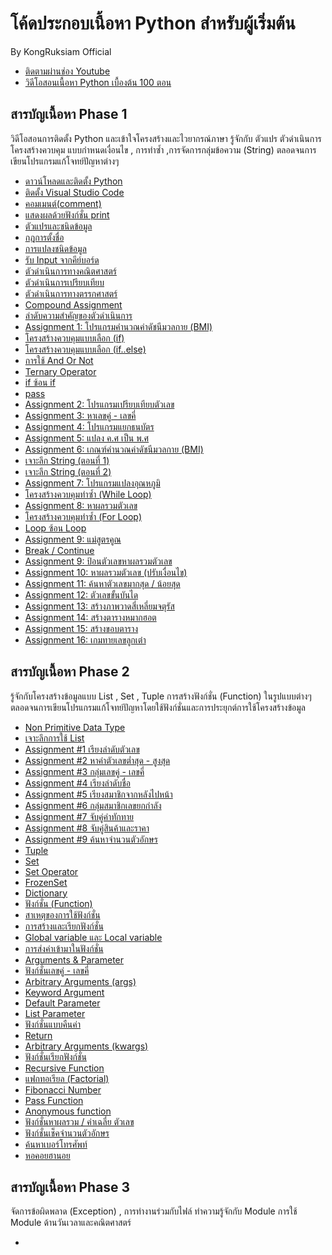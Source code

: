 # โค้ดประกอบเนื้อหา Python สำหรับผู้เริ่มต้น

By KongRuksiam Official
- [ติดตามผ่านช่อง Youtube](https://www.youtube.com/channel/UCQ1r_4x-P-fETLIU4pqf98w)
- [วิดีโอสอนเนื้อหา Python เบื้องต้น 100 ตอน](https://www.youtube.com/playlist?list=PLltVQYLz1BMBwqJysYnoEKWXUvqusJpgN)

## สารบัญเนื้อหา Phase 1

วิดีโอสอนการติดตั้ง Python และเข้าใจโครงสร้างและไวยากรณ์ภาษา รู้จักกับ ตัวแปร ตัวดำเนินการ
โครงสร้างควบคุม แบบกำหนดเงื่อนไข  , การทำซ้ำ ,การจัดการกลุ่มข้อความ (String) 
ตลอดจนการเขียนโปรแกรมแก้โจทย์ปัญหาต่างๆ  

- [ดาวน์โหลดและติดตั้ง Python](https://www.youtube.com/watch?v=h85EQnOryg8&list=PLltVQYLz1BMBwqJysYnoEKWXUvqusJpgN&index=4)
- [ติดตั้ง Visual Studio Code](https://www.youtube.com/watch?v=Mh3e4uqEvu8&list=PLltVQYLz1BMBwqJysYnoEKWXUvqusJpgN&index=5)
- [คอมเมนต์(comment)](https://www.youtube.com/watch?v=gfoQ2-qJY3M&list=PLltVQYLz1BMBwqJysYnoEKWXUvqusJpgN&index=6&t=344s)
- [แสดงผลด้วยฟังก์ชั่น print](https://www.youtube.com/watch?v=jd32IrtlXzM&list=PLltVQYLz1BMBwqJysYnoEKWXUvqusJpgN&index=7)
- [ตัวแปรและชนิดข้อมูล](https://www.youtube.com/watch?v=K_zZ-F-KrU4&list=PLltVQYLz1BMBwqJysYnoEKWXUvqusJpgN&index=8)
- [กฎการตั้งชื่อ](https://www.youtube.com/watch?v=6-c-1Cns4yE&list=PLltVQYLz1BMBwqJysYnoEKWXUvqusJpgN&index=9)
- [การแปลงชนิดข้อมูล](https://www.youtube.com/watch?v=zGOMrqsGi2k&list=PLltVQYLz1BMBwqJysYnoEKWXUvqusJpgN&index=10)
- [รับ Input จากคีย์บอร์ด](https://www.youtube.com/watch?v=fItrz3Db9Ac&list=PLltVQYLz1BMBwqJysYnoEKWXUvqusJpgN&index=11)
- [ตัวดำเนินการทางคณิตศาสตร์](https://www.youtube.com/watch?v=8dpa700-6z4&list=PLltVQYLz1BMBwqJysYnoEKWXUvqusJpgN&index=12)
- [ตัวดำเนินการเปรียบเทียบ](https://www.youtube.com/watch?v=KPTcL8Rqq18&list=PLltVQYLz1BMBwqJysYnoEKWXUvqusJpgN&index=13)
- [ตัวดำเนินการทางตรรกศาสตร์](https://www.youtube.com/watch?v=Uo52Fm70meg&list=PLltVQYLz1BMBwqJysYnoEKWXUvqusJpgN&index=14)
- [Compound Assignment](https://www.youtube.com/watch?v=4Y8L077ZapA&list=PLltVQYLz1BMBwqJysYnoEKWXUvqusJpgN&index=15)
- [ลำดับความสำคัญของตัวดำเนินการ](https://www.youtube.com/watch?v=UOTVnVJULyM&list=PLltVQYLz1BMBwqJysYnoEKWXUvqusJpgN&index=16)
- [Assignment 1: โปรแกรมคำนวณค่าดัชนีมวลกาย (BMI)](https://www.youtube.com/watch?v=agz0hgFOdrQ&list=PLltVQYLz1BMBwqJysYnoEKWXUvqusJpgN&index=17)
- [โครงสร้างควบคุมแบบเลือก (if)](https://www.youtube.com/watch?v=4coLn5GxK5w&list=PLltVQYLz1BMBwqJysYnoEKWXUvqusJpgN&index=18)
- [โครงสร้างควบคุมแบบเลือก (if..else)](https://www.youtube.com/watch?v=5SGeSWb6FKo&list=PLltVQYLz1BMBwqJysYnoEKWXUvqusJpgN&index=19)
- [การใช้ And Or Not](https://www.youtube.com/watch?v=xgbMC9r4OZs&list=PLltVQYLz1BMBwqJysYnoEKWXUvqusJpgN&index=20)
- [Ternary Operator](https://www.youtube.com/watch?v=gdCAICEw-0A&list=PLltVQYLz1BMBwqJysYnoEKWXUvqusJpgN&index=21)
- [if ซ้อน if](https://www.youtube.com/watch?v=uVzz-G-0KGI&list=PLltVQYLz1BMBwqJysYnoEKWXUvqusJpgN&index=22)
- [pass](https://www.youtube.com/watch?v=v3nw3buA59k&list=PLltVQYLz1BMBwqJysYnoEKWXUvqusJpgN&index=23)
- [Assignment 2: โปรแกรมเปรียบเทียบตัวเลข ](https://www.youtube.com/watch?v=TFY0DIqtPFQ&list=PLltVQYLz1BMBwqJysYnoEKWXUvqusJpgN&index=24)
- [Assignment 3: หาเลขคู่ - เลขคี่](https://www.youtube.com/watch?v=sDnhT5GMFZo&list=PLltVQYLz1BMBwqJysYnoEKWXUvqusJpgN&index=25)
- [Assignment 4: โปรแกรมแยกธนบัตร](https://www.youtube.com/watch?v=Q_zDNeMODYE&list=PLltVQYLz1BMBwqJysYnoEKWXUvqusJpgN&index=26)
- [Assignment 5: แปลง ค.ศ เป็น พ.ศ](https://www.youtube.com/watch?v=6NYk4-SeUeI&list=PLltVQYLz1BMBwqJysYnoEKWXUvqusJpgN&index=27)
- [Assignment 6: เกณฑ์คำนวณค่าดัชนีมวลกาย (BMI)](https://www.youtube.com/watch?v=fzyb-mgs_NI&list=PLltVQYLz1BMBwqJysYnoEKWXUvqusJpgN&index=28)
- [เจาะลึก String (ตอนที่ 1)](https://www.youtube.com/watch?v=CfNDYB7Uqok&list=PLltVQYLz1BMBwqJysYnoEKWXUvqusJpgN&index=29)
- [เจาะลึก String (ตอนที่ 2)](https://www.youtube.com/watch?v=AWRWUYGDZEM&list=PLltVQYLz1BMBwqJysYnoEKWXUvqusJpgN&index=30)
- [Assignment 7: โปรแกรมแปลงอุณหภูมิ](https://www.youtube.com/watch?v=Lz-Q0kryP10&list=PLltVQYLz1BMBwqJysYnoEKWXUvqusJpgN&index=31)
- [ โครงสร้างควบคุมทำซ้ำ (While Loop)](https://www.youtube.com/watch?v=1Pcaax5xuCQ&list=PLltVQYLz1BMBwqJysYnoEKWXUvqusJpgN&index=32)
- [Assignment 8: หาผลรวมตัวเลข](https://www.youtube.com/watch?v=-S33yH6DmHY&list=PLltVQYLz1BMBwqJysYnoEKWXUvqusJpgN&index=33)
- [ โครงสร้างควบคุมทำซ้ำ (For Loop)](https://www.youtube.com/watch?v=Y-FxcYb_5zo&list=PLltVQYLz1BMBwqJysYnoEKWXUvqusJpgN&index=34)
- [Loop ซ้อน Loop](https://www.youtube.com/watch?v=bffyc-CATi4&list=PLltVQYLz1BMBwqJysYnoEKWXUvqusJpgN&index=35)
- [Assignment 9: แม่สูตรคูณ](https://www.youtube.com/watch?v=My0D3pSZEUs&list=PLltVQYLz1BMBwqJysYnoEKWXUvqusJpgN&index=36)
- [Break / Continue](https://www.youtube.com/watch?v=iDHGIocFsgs&list=PLltVQYLz1BMBwqJysYnoEKWXUvqusJpgN&index=37)
- [Assignment 9: ป้อนตัวเลขหาผลรวมตัวเลข](https://www.youtube.com/watch?v=-dMMYz5mZAg&list=PLltVQYLz1BMBwqJysYnoEKWXUvqusJpgN&index=38)
- [Assignment 10: หาผลรวมตัวเลข (ปรับเงื่อนไข)](https://www.youtube.com/watch?v=AwV7aOr2Rbw&list=PLltVQYLz1BMBwqJysYnoEKWXUvqusJpgN&index=39)
- [Assignment 11: ค้นหาตัวเลขมากสุด / น้อยสุด](https://www.youtube.com/watch?v=NLF8Gz8NgiM&list=PLltVQYLz1BMBwqJysYnoEKWXUvqusJpgN&index=40)
- [Assignment 12: ตัวเลขขั้นบันได](https://www.youtube.com/watch?v=nXSuLxi1S3Q&list=PLltVQYLz1BMBwqJysYnoEKWXUvqusJpgN&index=41)
- [Assignment 13: สร้างภาพวาดสี่เหลี่ยมจตุรัส](https://www.youtube.com/watch?v=T0Jdd9MpbRU&list=PLltVQYLz1BMBwqJysYnoEKWXUvqusJpgN&index=42)
- [Assignment 14: สร้างตารางหมากฮอต](https://www.youtube.com/watch?v=sesZ2UzUrj8&list=PLltVQYLz1BMBwqJysYnoEKWXUvqusJpgN&index=43)
- [Assignment 15: สร้างขอบตาราง](https://www.youtube.com/watch?v=l1RH5hNxSD4&list=PLltVQYLz1BMBwqJysYnoEKWXUvqusJpgN&index=44)
- [Assignment 16: เกมทายเลขลูกเต๋า](https://www.youtube.com/watch?v=jDlyK1v7N5M&list=PLltVQYLz1BMBwqJysYnoEKWXUvqusJpgN&index=45)


## สารบัญเนื้อหา Phase 2
รู้จักกับโครงสร้างข้อมูลแบบ List , Set , Tuple การสร้างฟังก์ชั่น (Function)
ในรูปแบบต่างๆ ตลอดจนการเขียนโปรแกรมแก้โจทย์ปัญหาโดยใช้ฟังก์ชั่นและการประยุกต์การใช้โครงสร้างข้อมูล

- [Non Primitive Data Type](https://www.youtube.com/watch?v=DvJ8MCOluTI&list=PLltVQYLz1BMBwqJysYnoEKWXUvqusJpgN&index=46)
- [เจาะลึกการใช้ List](https://www.youtube.com/watch?v=0lACY_E__D8&list=PLltVQYLz1BMBwqJysYnoEKWXUvqusJpgN&index=47)
- [Assignment #1 เรียงลำดับตัวเลข](https://www.youtube.com/watch?v=9OsRTLCpJvo&list=PLltVQYLz1BMBwqJysYnoEKWXUvqusJpgN&index=48)
- [Assignment #2 หาค่าตัวเลขต่ำสุด - สูงสุด](https://www.youtube.com/watch?v=RhOnYAa9a1g&list=PLltVQYLz1BMBwqJysYnoEKWXUvqusJpgN&index=49)
- [Assignment #3 กลุ่มเลขคู่ - เลขคี่](https://www.youtube.com/watch?v=K2Gg1FX9Keo&list=PLltVQYLz1BMBwqJysYnoEKWXUvqusJpgN&index=50)
- [Assignment #4 เรียงลำดับชื่อ](https://www.youtube.com/watch?v=clvL8MsI6oc&list=PLltVQYLz1BMBwqJysYnoEKWXUvqusJpgN&index=51&t=22s)
- [Assignment #5 เรียงสมาชิกจากหลังไปหน้า](https://www.youtube.com/watch?v=cvTO0gzwO6o&list=PLltVQYLz1BMBwqJysYnoEKWXUvqusJpgN&index=52)
- [Assignment #6 กลุ่มสมาชิกเลขยกกำลัง](https://www.youtube.com/watch?v=1NF7nu0L_H0&list=PLltVQYLz1BMBwqJysYnoEKWXUvqusJpgN&index=53)
- [Assignment #7 จับคู่คำทักทาย](https://www.youtube.com/watch?v=1NF7nu0L_H0&list=PLltVQYLz1BMBwqJysYnoEKWXUvqusJpgN&index=53)
- [Assignment #8 จับคู่สินค้าและราคา](https://www.youtube.com/watch?v=m3GUipFN2wI&list=PLltVQYLz1BMBwqJysYnoEKWXUvqusJpgN&index=55)
- [Assignment #9 ค้นหาจำนวนตัวอักษร](https://www.youtube.com/watch?v=xZGlp958Iyk&list=PLltVQYLz1BMBwqJysYnoEKWXUvqusJpgN&index=56)
- [Tuple](https://www.youtube.com/watch?v=2bdwJ_T2TWY&list=PLltVQYLz1BMBwqJysYnoEKWXUvqusJpgN&index=57)
- [Set](https://www.youtube.com/watch?v=4jrdKzRK_IQ&list=PLltVQYLz1BMBwqJysYnoEKWXUvqusJpgN&index=58)
- [Set Operator](https://www.youtube.com/watch?v=a_fCcVMYYu8&list=PLltVQYLz1BMBwqJysYnoEKWXUvqusJpgN&index=59)
- [FrozenSet](https://www.youtube.com/watch?v=moaAmTBG69I&list=PLltVQYLz1BMBwqJysYnoEKWXUvqusJpgN&index=60)
- [Dictionary](https://www.youtube.com/watch?v=N9kT7wg0Vyo&list=PLltVQYLz1BMBwqJysYnoEKWXUvqusJpgN&index=61)
- [ฟังก์ชั่น (Function)](https://www.youtube.com/watch?v=btjeinB41Yk&list=PLltVQYLz1BMBwqJysYnoEKWXUvqusJpgN&index=62)
- [สาเหตุของการใช้ฟังก์ชั่น](https://www.youtube.com/watch?v=vtqKQmP5HoU&list=PLltVQYLz1BMBwqJysYnoEKWXUvqusJpgN&index=63)
- [การสร้างและเรียกฟังก์ชั่น](https://www.youtube.com/watch?v=8p6G1awtsUQ&list=PLltVQYLz1BMBwqJysYnoEKWXUvqusJpgN&index=64)
- [Global variable และ Local variable](https://www.youtube.com/watch?v=CnlK_mi53NA&list=PLltVQYLz1BMBwqJysYnoEKWXUvqusJpgN&index=65)
- [การส่งค่าเข้ามาในฟังก์ชั่น](https://www.youtube.com/watch?v=VFXhHVUMbQs&list=PLltVQYLz1BMBwqJysYnoEKWXUvqusJpgN&index=66)
- [Arguments & Parameter](https://www.youtube.com/watch?v=lvwajJ44Htg&list=PLltVQYLz1BMBwqJysYnoEKWXUvqusJpgN&index=67)
- [ฟังก์ชั่นเลขคู่ - เลขคี่](https://www.youtube.com/watch?v=i4SkK_zhIa0&list=PLltVQYLz1BMBwqJysYnoEKWXUvqusJpgN&index=68)
- [Arbitrary Arguments (args)](https://www.youtube.com/watch?v=E4M1sHQphhA&list=PLltVQYLz1BMBwqJysYnoEKWXUvqusJpgN&index=69)
- [Keyword Argument](https://www.youtube.com/watch?v=V382HA2pOQY&list=PLltVQYLz1BMBwqJysYnoEKWXUvqusJpgN&index=70)
- [Default Parameter](https://www.youtube.com/watch?v=6Ni2sC2L3LU&list=PLltVQYLz1BMBwqJysYnoEKWXUvqusJpgN&index=71)
- [List Parameter](https://www.youtube.com/watch?v=oLkgoqDJNxg&list=PLltVQYLz1BMBwqJysYnoEKWXUvqusJpgN&index=72)
- [ฟังก์ชั่นแบบคืนค่า](https://www.youtube.com/watch?v=5kEqDjuIxfY&list=PLltVQYLz1BMBwqJysYnoEKWXUvqusJpgN&index=73)
- [Return](https://www.youtube.com/watch?v=tcuzQkCpsRE&list=PLltVQYLz1BMBwqJysYnoEKWXUvqusJpgN&index=74)
- [Arbitrary Arguments (kwargs)](https://www.youtube.com/watch?v=kPtBG5TmSVU&list=PLltVQYLz1BMBwqJysYnoEKWXUvqusJpgN&index=75)
- [ฟังก์ชั่นเรียกฟังก์ชั่น](https://www.youtube.com/watch?v=SAN6GQRKXNs&list=PLltVQYLz1BMBwqJysYnoEKWXUvqusJpgN&index=76)
- [Recursive Function](https://www.youtube.com/watch?v=9Kr-778bfP0&list=PLltVQYLz1BMBwqJysYnoEKWXUvqusJpgN&index=77)
- [ แฟกทอเรียล (Factorial)](https://www.youtube.com/watch?v=zFJGC5Akna4&list=PLltVQYLz1BMBwqJysYnoEKWXUvqusJpgN&index=78)
- [Fibonacci Number](https://www.youtube.com/watch?v=3X0w_38oSXA&list=PLltVQYLz1BMBwqJysYnoEKWXUvqusJpgN&index=79)
- [Pass Function](https://www.youtube.com/watch?v=vs1AWIJkRdg&list=PLltVQYLz1BMBwqJysYnoEKWXUvqusJpgN&index=80)
- [Anonymous function](https://www.youtube.com/watch?v=WrqvczBhzeE&list=PLltVQYLz1BMBwqJysYnoEKWXUvqusJpgN&index=81)
- [ฟังก์ชั่นหาผลรวม / ค่าเฉลี่ย ตัวเลข](https://www.youtube.com/watch?v=U3Tpgs46Lew&list=PLltVQYLz1BMBwqJysYnoEKWXUvqusJpgN&index=82)
- [ฟังก์ชั่นเช็คจำนวนตัวอักษร](https://www.youtube.com/watch?v=W9nnA9PFo4o&list=PLltVQYLz1BMBwqJysYnoEKWXUvqusJpgN&index=83)
- [ค้นหาเบอร์โทรศัพท์](https://www.youtube.com/watch?v=Icny4N01faw&list=PLltVQYLz1BMBwqJysYnoEKWXUvqusJpgN&index=84)
- [หอคอยฮานอย](https://www.youtube.com/watch?v=sSM7L2dcHR4&list=PLltVQYLz1BMBwqJysYnoEKWXUvqusJpgN&index=85)


## สารบัญเนื้อหา Phase 3
จัดการข้อผิดพลาด (Exception) , การทำงานร่วมกับไฟล์
ทำความรู้จักกับ Module การใช้ Module ด้านวันเวลาและคณิตศาสตร์

- []()
